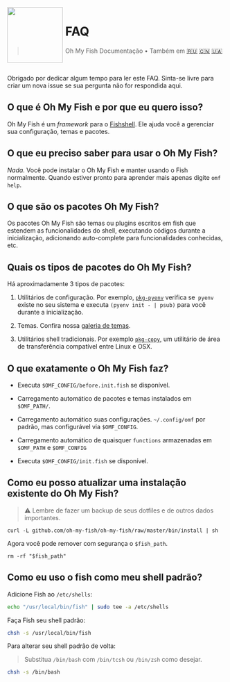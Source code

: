 <img src="https://cdn.rawgit.com/oh-my-fish/oh-my-fish/e4f1c2e0219a17e2c748b824004c8d0b38055c16/docs/logo.svg" align="left" width="128px" height="128px"/>
<img align="left" width="0" height="128px"/>

# FAQ

> Oh My Fish Documentação&nbsp;&bull;&nbsp;Também em
> <a href="../ru-RU/FAQ.md">🇷🇺</a>
> <a href="../zh-CN/FAQ.md">🇨🇳</a>
> <a href="../uk-UA/FAQ.md">🇺🇦</a>

<br>

Obrigado por dedicar algum tempo para ler este FAQ. Sinta-se livre para criar um nova issue se sua pergunta não for respondida aqui.


## O que é Oh My Fish e por que eu quero isso?

Oh My Fish é um _framework_ para o [Fishshell](http://fishshell.com/). Ele ajuda você a gerenciar sua configuração, temas e pacotes.


## O que eu preciso saber para usar o Oh My Fish?

_Nada_. Você pode instalar o Oh My Fish e manter usando o Fish normalmente. Quando estiver pronto para aprender mais apenas digite `omf help`.


## O que são os pacotes Oh My Fish?

Os pacotes Oh My Fish são temas ou plugins escritos em fish que estendem as funcionalidades do shell, executando códigos durante a inicialização, adicionando auto-complete para funcionalidades conhecidas, etc.


## Quais os tipos de pacotes do Oh My Fish?

Há aproximadamente 3 tipos de pacotes:

1. Utilitários de configuração. Por exemplo, [`pkg-pyenv`](https://github.com/oh-my-fish/pkg-pyenv) verifica se` pyenv` existe no seu sistema e executa `(pyenv init - | psub)` para você durante a inicialização.

2. Temas. Confira nossa [galeria de temas](https://github.com/oh-my-fish).

3. Utilitários shell tradicionais. Por exemplo [`pkg-copy`](https://github.com/oh-my-fish/pkg-copy), um utilitário de área de transferência compatível entre Linux e OSX.

## O que exatamente o Oh My Fish faz?

+ Executa `$OMF_CONFIG/before.init.fish` se disponível.

+ Carregamento automático de pacotes e temas instalados em `$OMF_PATH/`.

+ Carregamento automático suas configurações. `~/.config/omf` por padrão, mas configurável via `$OMF_CONFIG`.

+ Carregamento automático de quaisquer `functions` armazenadas em `$OMF_PATH` e `$OMF_CONFIG`

+ Executa `$OMF_CONFIG/init.fish` se disponível.


## Como eu posso atualizar uma instalação existente do Oh My Fish?

> :warning: Lembre de fazer um backup de seus dotfiles e de outros dados importantes.

```
curl -L github.com/oh-my-fish/oh-my-fish/raw/master/bin/install | sh
```

Agora você pode remover com segurança o `$fish_path`.

```fish
rm -rf "$fish_path"
```


## Como eu uso o fish como meu shell padrão?

Adicione Fish ao `/etc/shells`:

```sh
echo "/usr/local/bin/fish" | sudo tee -a /etc/shells
```

Faça Fish seu shell padrão:

```sh
chsh -s /usr/local/bin/fish
```

Para alterar seu shell padrão de volta:
> Substitua `/bin/bash` com `/bin/tcsh` ou `/bin/zsh` como desejar.

```sh
chsh -s /bin/bash
```
